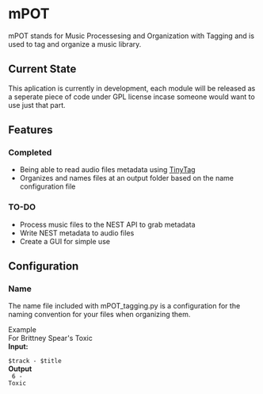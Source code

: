 # mPOT
mPOT stands for Music Processesing and Organization with Tagging and is used to tag and organize a music library.

## Current State
This aplication is currently in development, each module will be released as a seperate piece of code under GPL license incase someone would want to use just that part.

## Features
### Completed
  * Being able to read audio files metadata using [TinyTag](https://github.com/devsnd/tinytag)
  * Organizes and names files at an output folder based on the name configuration file
  
### TO-DO
 * Process music files to the NEST API to grab metadata
 * Write NEST metadata to audio files
 * Create a GUI for simple use
 
## Configuration

### Name
The name file included with mPOT_tagging.py is a configuration for the naming convention for your files when organizing them.

Example<br>
 For Brittney Spear's Toxic
 <br>
 <b>Input:</b> 
 <br>
 <code> $track - $title </code>
 <br>
 <b>Output</b>
 <br>
 <code> 6 - Toxic</code>  
 
